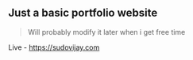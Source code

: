 ## Just a basic portfolio website

> Will probably modify it later when i get free time

Live - <https://sudovijay.com>
